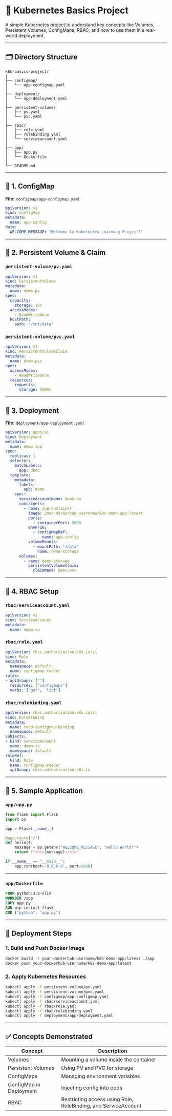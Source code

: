 
# 📘 Kubernetes Basics Project

A simple Kubernetes project to understand key concepts like Volumes, Persistent Volumes, ConfigMaps, RBAC, and how to use them in a real-world deployment.

---

## 🗂️ Directory Structure

```
k8s-basics-project/
│
├── configmap/
│   └── app-configmap.yaml
│
├── deployment/
│   └── app-deployment.yaml
│
├── persistent-volume/
│   ├── pv.yaml
│   └── pvc.yaml
│
├── rbac/
│   ├── role.yaml
│   ├── rolebinding.yaml
│   └── serviceaccount.yaml
│
├── app/
│   ├── app.py
│   └── Dockerfile
│
└── README.md
```

---

## 📁 1. ConfigMap

**File:** `configmap/app-configmap.yaml`

```yaml
apiVersion: v1
kind: ConfigMap
metadata:
  name: app-config
data:
  WELCOME_MESSAGE: "Welcome to Kubernetes Learning Project!"
```

---

## 📁 2. Persistent Volume & Claim

### `persistent-volume/pv.yaml`

```yaml
apiVersion: v1
kind: PersistentVolume
metadata:
  name: demo-pv
spec:
  capacity:
    storage: 1Gi
  accessModes:
    - ReadWriteOnce
  hostPath:
    path: "/mnt/data"
```

### `persistent-volume/pvc.yaml`

```yaml
apiVersion: v1
kind: PersistentVolumeClaim
metadata:
  name: demo-pvc
spec:
  accessModes:
    - ReadWriteOnce
  resources:
    requests:
      storage: 500Mi
```

---

## 📁 3. Deployment

**File:** `deployment/app-deployment.yaml`

```yaml
apiVersion: apps/v1
kind: Deployment
metadata:
  name: demo-app
spec:
  replicas: 1
  selector:
    matchLabels:
      app: demo
  template:
    metadata:
      labels:
        app: demo
    spec:
      serviceAccountName: demo-sa
      containers:
        - name: app-container
          image: your-dockerhub-username/k8s-demo-app:latest
          ports:
            - containerPort: 5000
          envFrom:
            - configMapRef:
                name: app-config
          volumeMounts:
            - mountPath: "/data"
              name: demo-storage
      volumes:
        - name: demo-storage
          persistentVolumeClaim:
            claimName: demo-pvc
```

---

## 📁 4. RBAC Setup

### `rbac/serviceaccount.yaml`

```yaml
apiVersion: v1
kind: ServiceAccount
metadata:
  name: demo-sa
```

### `rbac/role.yaml`

```yaml
apiVersion: rbac.authorization.k8s.io/v1
kind: Role
metadata:
  namespace: default
  name: configmap-reader
rules:
- apiGroups: [""]
  resources: ["configmaps"]
  verbs: ["get", "list"]
```

### `rbac/rolebinding.yaml`

```yaml
apiVersion: rbac.authorization.k8s.io/v1
kind: RoleBinding
metadata:
  name: read-configmap-binding
  namespace: default
subjects:
- kind: ServiceAccount
  name: demo-sa
  namespace: default
roleRef:
  kind: Role
  name: configmap-reader
  apiGroup: rbac.authorization.k8s.io
```

---

## 📁 5. Sample Application

### `app/app.py`

```python
from flask import Flask
import os

app = Flask(__name__)

@app.route("/")
def hello():
    message = os.getenv("WELCOME_MESSAGE", "Hello World!")
    return f"<h1>{message}</h1>"

if __name__ == "__main__":
    app.run(host='0.0.0.0', port=5000)
```

---

### `app/Dockerfile`

```dockerfile
FROM python:3.9-slim
WORKDIR /app
COPY app.py .
RUN pip install flask
CMD ["python", "app.py"]
```

---

## 🧪 Deployment Steps

### 1. Build and Push Docker Image

```bash
docker build -t your-dockerhub-username/k8s-demo-app:latest ./app
docker push your-dockerhub-username/k8s-demo-app:latest
```

### 2. Apply Kubernetes Resources

```bash
kubectl apply -f persistent-volume/pv.yaml
kubectl apply -f persistent-volume/pvc.yaml
kubectl apply -f configmap/app-configmap.yaml
kubectl apply -f rbac/serviceaccount.yaml
kubectl apply -f rbac/role.yaml
kubectl apply -f rbac/rolebinding.yaml
kubectl apply -f deployment/app-deployment.yaml
```

---

## ✅ Concepts Demonstrated

| Concept | Description |
|--------|-------------|
| Volumes | Mounting a volume inside the container |
| Persistent Volumes | Using PV and PVC for storage |
| ConfigMaps | Managing environment variables |
| ConfigMap in Deployment | Injecting config into pods |
| RBAC | Restricting access using Role, RoleBinding, and ServiceAccount |
